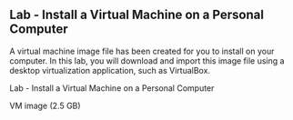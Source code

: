 ## Lab - Install a Virtual Machine on a Personal Computer

A virtual machine image file has been created for you to install on your computer. In this lab, you will download and import this image file using a desktop virtualization application, such as VirtualBox.

Lab - Install a Virtual Machine on a Personal Computer

VM image (2.5 GB)
